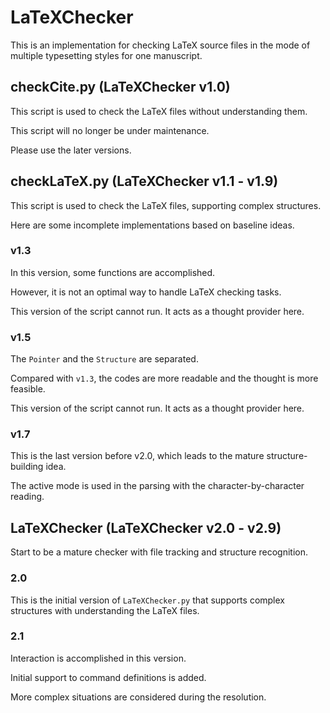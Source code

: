 # LaTeXChecker

This is an implementation for checking LaTeX source files in the mode of multiple typesetting styles for one manuscript. 

## checkCite.py (LaTeXChecker v1.0)

This script is used to check the LaTeX files without understanding them. 

This script will no longer be under maintenance. 

Please use the later versions. 

## checkLaTeX.py (LaTeXChecker v1.1 - v1.9)

This script is used to check the LaTeX files, supporting complex structures. 

Here are some incomplete implementations based on baseline ideas. 

### v1.3

In this version, some functions are accomplished. 

However, it is not an optimal way to handle LaTeX checking tasks. 

This version of the script cannot run. It acts as a thought provider here. 

### v1.5

The ``Pointer`` and the ``Structure`` are separated. 

Compared with ``v1.3``, the codes are more readable and the thought is more feasible. 

This version of the script cannot run. It acts as a thought provider here. 

### v1.7

This is the last version before v2.0, which leads to the mature structure-building idea. 

The active mode is used in the parsing with the character-by-character reading. 

## LaTeXChecker (LaTeXChecker v2.0 - v2.9)

Start to be a mature checker with file tracking and structure recognition. 

### 2.0

This is the initial version of ``LaTeXChecker.py`` that supports complex structures with understanding the LaTeX files. 

### 2.1

Interaction is accomplished in this version. 

Initial support to command definitions is added. 

More complex situations are considered during the resolution. 
